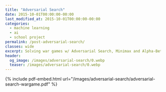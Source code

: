 ```yaml
---
title: "​Adversarial Search"
date: 2015-10-01T00:00:00-00:00
last_modified_at: 2015-10-01T00:00:00-00:00
categories:
  - machine learning
  - ai
  - school project
permalink: /post-adversarial-search/
classes: wide
excerpt: Solving war games w/ Adversarial Search, Minimax and Alpha-Beta Pruning.
header:
  og_image: /images/adversarial-search/0.webp
  teaser: /images/adversarial-search/0.webp
---
```


{% include pdf-embed.html url="/images/adversarial-search/adversarial-search-wargame.pdf" %}
